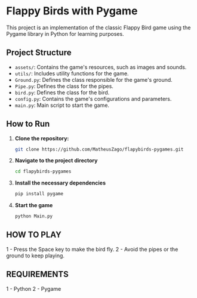 # Flappy Birds with Pygame

This project is an implementation of the classic Flappy Bird game using the Pygame library in Python for learning purposes.

## Project Structure

- `assets/`: Contains the game's resources, such as images and sounds.
- `utils/`: Includes utility functions for the game.
- `Ground.py`: Defines the class responsible for the game's ground.
- `Pipe.py`: Defines the class for the pipes.
- `bird.py`: Defines the class for the bird.
- `config.py`: Contains the game's configurations and parameters.
- `main.py`: Main script to start the game.

## How to Run

1. **Clone the repository:**

   ```bash
   git clone https://github.com/MatheusZago/flapybirds-pygames.git

2. **Navigate to the project directory**

    ```bash 
    cd flapybirds-pygames

3. **Install the necessary dependencies**

    ```bash 
    pip install pygame

4. **Start the game**

    ```bash 
    python Main.py


## HOW TO PLAY

1 - Press the Space key to make the bird fly.
2 - Avoid the pipes or the ground to keep playing.

## REQUIREMENTS

1 - Python
2 - Pygame